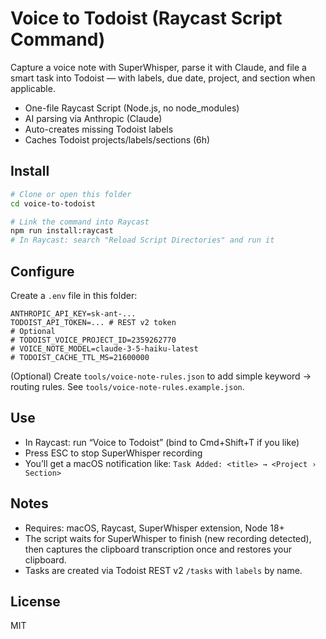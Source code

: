 # Voice to Todoist (Raycast Script Command)

Capture a voice note with SuperWhisper, parse it with Claude, and file a smart task into Todoist — with labels, due date, project, and section when applicable.

- One-file Raycast Script (Node.js, no node_modules)
- AI parsing via Anthropic (Claude)
- Auto-creates missing Todoist labels
- Caches Todoist projects/labels/sections (6h)

## Install

```bash
# Clone or open this folder
cd voice-to-todoist

# Link the command into Raycast
npm run install:raycast
# In Raycast: search "Reload Script Directories" and run it
```

## Configure

Create a `.env` file in this folder:

```env
ANTHROPIC_API_KEY=sk-ant-...
TODOIST_API_TOKEN=... # REST v2 token
# Optional
# TODOIST_VOICE_PROJECT_ID=2359262770
# VOICE_NOTE_MODEL=claude-3-5-haiku-latest
# TODOIST_CACHE_TTL_MS=21600000
```

(Optional) Create `tools/voice-note-rules.json` to add simple keyword → routing rules. See `tools/voice-note-rules.example.json`.

## Use

- In Raycast: run “Voice to Todoist” (bind to Cmd+Shift+T if you like)
- Press ESC to stop SuperWhisper recording
- You’ll get a macOS notification like: `Task Added: <title> → <Project › Section>`

## Notes

- Requires: macOS, Raycast, SuperWhisper extension, Node 18+
- The script waits for SuperWhisper to finish (new recording detected), then captures the clipboard transcription once and restores your clipboard.
- Tasks are created via Todoist REST v2 `/tasks` with `labels` by name.

## License
MIT
